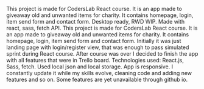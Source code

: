 This project is made for CodersLab React course. It is an app made to giveaway old and unwanted items for charity. It contains homepage, login, item send form and contact form. Desktop ready, RWD WIP. Made with react, sass, fetch API. This project is made for CodersLab React course. It is an app made to giveaway old and unwanted items for charity. It contains homepage, login, item send form and contact form. Initially it was just landing page with login/register view, that was enough to pass simulated sprint during React course. After course was over I decided to finish the app with all features that were in Trello board. Technologies used: React.js, Sass, fetch. Used local json and local storage. App is responsive. I constantly update it while my skills evolve, cleaning code and adding new features and so on. Some features are yet unavailable through github io.
